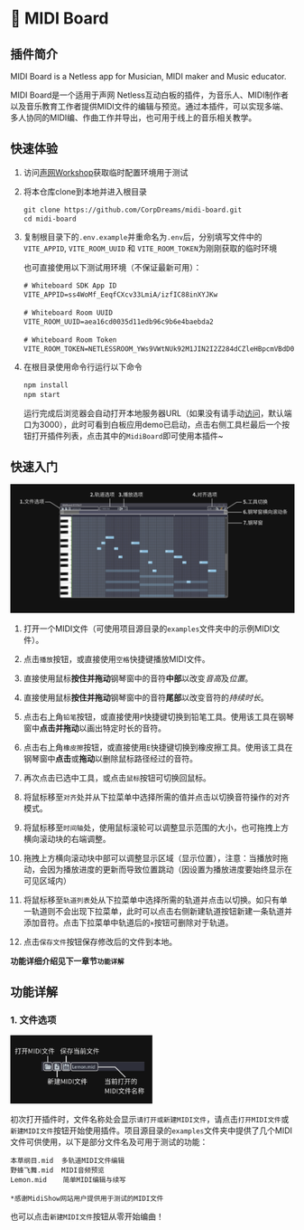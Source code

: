 # 🎹 MIDI Board

## 插件简介

MIDI Board is a Netless app for Musician, MIDI maker and Music educator.

MIDI Board是一个适用于声网 Netless互动白板的插件，为音乐人、MIDI制作者以及音乐教育工作者提供MIDI文件的编辑与预览。通过本插件，可以实现多端、多人协同的MIDI编、作曲工作并导出，也可用于线上的音乐相关教学。

## 快速体验

1. 访问[声网Workshop](https://workshop.netless.link/)获取临时配置环境用于测试

2. 将本仓库clone到本地并进入根目录
    ```
    git clone https://github.com/CorpDreams/midi-board.git
    cd midi-board
    ```

3. 复制根目录下的`.env.example`并重命名为`.env`后，分别填写文件中的`VITE_APPID`, `VITE_ROOM_UUID` 和 `VITE_ROOM_TOKEN`为刚刚获取的临时环境

    也可直接使用以下测试用环境（不保证最新可用）：
    ```
    # Whiteboard SDK App ID
    VITE_APPID=ss4WoMf_EeqfCXcv33LmiA/izfIC88inXYJKw

    # Whiteboard Room UUID
    VITE_ROOM_UUID=aea16cd0035d11edb96c9b6e4baebda2

    # Whiteboard Room Token
    VITE_ROOM_TOKEN=NETLESSROOM_YWs9VWtNUk92M1JIN2I2Z284dCZleHBpcmVBdD0xNjYwMzg1NjQxNjk0Jm5vbmNlPWFlYmVkZmUwLTAzNWQtMTFlZC04OWQxLTNmZjQ1Mzc3YzYxNyZyb2xlPTEmc2lnPTY5OWI4ODQwYWI4MGJkNmRlOGJhNWJkYTdiZjExNzUwMDBiMTg1ZjdkNmVlZTY3Y2I1ZjRlZDZiNmYzZjAyMDAmdXVpZD1hZWExNmNkMDAzNWQxMWVkYjk2YzliNmU0YmFlYmRhMg
    ```

4. 在根目录使用命令行运行以下命令

    ``` sh
    npm install
    npm start
    ```

    运行完成后浏览器会自动打开本地服务器URL（如果没有请手动[访问](http://localhost:3000)，默认端口为3000），此时可看到白板应用demo已启动，点击右侧工具栏最后一个按钮打开插件列表，点击其中的`MidiBoard`即可使用本插件~

## 快速入门

<img src="./docs/assets/img/intro_main.png">

1. 打开一个MIDI文件（可使用项目源目录的`examples`文件夹中的示例MIDI文件）。

2. 点击`播放`按钮，或直接使用`空格`快捷键播放MIDI文件。

3. 直接使用鼠标**按住并拖动**钢琴窗中的音符**中部**以改变*音高*及*位置*。

4. 直接使用鼠标**按住并拖动**钢琴窗中的音符**尾部**以改变音符的*持续时长*。

5. 点击右上角`铅笔`按钮，或直接使用`P`快捷键切换到铅笔工具。使用该工具在钢琴窗中**点击并拖动**以画出特定时长的音符。

6. 点击右上角`橡皮擦`按钮，或直接使用`E`快捷键切换到橡皮擦工具。使用该工具在钢琴窗中**点击**或**拖动**以删除鼠标路径经过的音符。

7. 再次点击已选中工具，或点击`鼠标`按钮可切换回鼠标。

8. 将鼠标移至`对齐`处并从下拉菜单中选择所需的值并点击以切换音符操作的对齐模式。

9. 将鼠标移至`时间轴`处，使用鼠标滚轮可以调整显示范围的大小，也可拖拽上方横向滚动块的右端调整。

10. 拖拽上方横向滚动块中部可以调整显示区域（显示位置），注意：当播放时拖动，会因为播放进度的更新而导致位置跳动（因设置为播放进度要始终显示在可见区域内）

11. 将鼠标移至`轨道列表`处从下拉菜单中选择所需的轨道并点击以切换。如只有单一轨道则不会出现下拉菜单，此时可以点击右侧新建轨道按钮新建一条轨道并添加音符。点击下拉菜单中轨道后的`×`按钮可删除对于轨道。

12. 点击`保存文件`按钮保存修改后的文件到本地。

**功能详细介绍见下一章节`功能详解`**

## 功能详解

### 1. 文件选项

<img src="./docs/assets/img/intro_file.png" style="width: 50%;">

初次打开插件时，文件名称处会显示`请打开或新建MIDI文件`，请点击`打开MIDI文件`或`新建MIDI文件`按钮开始使用插件。项目源目录的`examples`文件夹中提供了几个MIDI文件可供使用，以下是部分文件名及可用于测试的功能：
```
本草纲目.mid  多轨道MIDI文件编辑
野蜂飞舞.mid  MIDI音频预览
Lemon.mid    简单MIDI编辑与续写

*感谢MidiShow网站用户提供用于测试的MIDI文件
```

也可以点击`新建MIDI文件`按钮从零开始编曲！